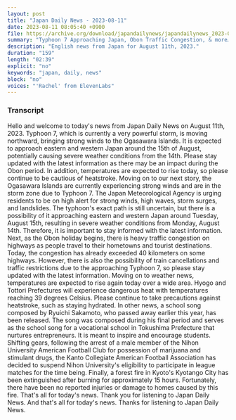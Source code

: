 ```yaml
---
layout: post
title: "Japan Daily News - 2023-08-11"
date: 2023-08-11 08:05:40 +0900
file: https://archive.org/download/japandailynews/japandailynews_2023-08-11.mp3
summary: "Typhoon 7 Approaching Japan, Obon Traffic Congestion, & more…"
description: "English news from Japan for August 11th, 2023."
duration: "159"
length: "02:39"
explicit: "no"
keywords: "japan, daily, news"
block: "no"
voices: "'Rachel' from ElevenLabs"
---
```


### Transcript

Hello and welcome to today's news from Japan Daily News on August 11th, 2023. Typhoon 7, which is currently a very powerful storm, is moving northward, bringing strong winds to the Ogasawara Islands. It is expected to approach eastern and western Japan around the 15th of August, potentially causing severe weather conditions from the 14th. Please stay updated with the latest information as there may be an impact during the Obon period. In addition, temperatures are expected to rise today, so please continue to be cautious of heatstroke. Moving on to our next story, the Ogasawara Islands are currently experiencing strong winds and are in the storm zone due to Typhoon 7. The Japan Meteorological Agency is urging residents to be on high alert for strong winds, high waves, storm surges, and landslides. The typhoon's exact path is still uncertain, but there is a possibility of it approaching eastern and western Japan around Tuesday, August 15th, resulting in severe weather conditions from Monday, August 14th. Therefore, it is important to stay informed with the latest information. Next, as the Obon holiday begins, there is heavy traffic congestion on highways as people travel to their hometowns and tourist destinations. Today, the congestion has already exceeded 40 kilometers on some highways. However, there is also the possibility of train cancellations and traffic restrictions due to the approaching Typhoon 7, so please stay updated with the latest information. Moving on to weather news, temperatures are expected to rise again today over a wide area. Hyogo and Tottori Prefectures will experience dangerous heat with temperatures reaching 39 degrees Celsius. Please continue to take precautions against heatstroke, such as staying hydrated. In other news, a school song composed by Ryuichi Sakamoto, who passed away earlier this year, has been released. The song was composed during his final period and serves as the school song for a vocational school in Tokushima Prefecture that nurtures entrepreneurs. It is meant to inspire and encourage students. Shifting gears, following the arrest of a male member of the Nihon University American Football Club for possession of marijuana and stimulant drugs, the Kanto Collegiate American Football Association has decided to suspend Nihon University's eligibility to participate in league matches for the time being. Finally, a forest fire in Kyoto's Kyotango City has been extinguished after burning for approximately 15 hours. Fortunately, there have been no reported injuries or damage to homes caused by this fire. That's all for today's news. Thank you for listening to Japan Daily News.   And that's all for today's news. Thanks for listening to Japan Daily News.
